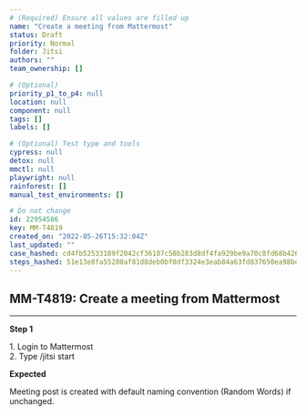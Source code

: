 ```yaml
---
# (Required) Ensure all values are filled up
name: "Create a meeting from Mattermost"
status: Draft
priority: Normal
folder: Jitsi
authors: ""
team_ownership: []

# (Optional)
priority_p1_to_p4: null
location: null
component: null
tags: []
labels: []

# (Optional) Test type and tools
cypress: null
detox: null
mmctl: null
playwright: null
rainforest: []
manual_test_environments: []

# Do not change
id: 22954586
key: MM-T4819
created_on: "2022-05-26T15:32:04Z"
last_updated: ""
case_hashed: cd4fb52533189f2042cf36107c58b283d8df4fa929be9a70c8fd68b42657370a80188267f6e26183efacfa4e8172a0df
steps_hashed: 51e13e8fa55280af81d8deb0bf0df3324e3eab84a63fd837650ea98befbee1e64df77b606e1965e3ae7785ed2def8103
---
```


<!-- (Auto-generated) Based on frontmatter's "key" and "name" -->

## MM-T4819: Create a meeting from Mattermost

---

**Step 1**

1\. Login to Mattermost\
2\. Type /jitsi start

**Expected**

Meeting post is created with default naming convention (Random Words) if unchanged.
